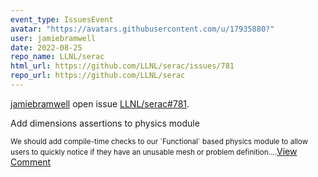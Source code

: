 ```yaml
---
event_type: IssuesEvent
avatar: "https://avatars.githubusercontent.com/u/17935880?"
user: jamiebramwell
date: 2022-08-25
repo_name: LLNL/serac
html_url: https://github.com/LLNL/serac/issues/781
repo_url: https://github.com/LLNL/serac
---
```


<a href='https://github.com/jamiebramwell' target='_blank'>jamiebramwell</a> open issue <a href='https://github.com/LLNL/serac/issues/781' target='_blank'>LLNL/serac#781</a>.

<p>Add dimensions assertions to physics module</p><small>We should add compile-time checks to our `Functional` based physics module to allow users to quickly notice if they have an unusable mesh or problem definition....</small><a href='https://github.com/LLNL/serac/issues/781' target='_blank'>View Comment</a>